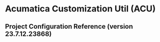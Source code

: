 # **Acumatica Customization Util (ACU)**

## **Project Configuration Reference (version 23.7.12.23868)**